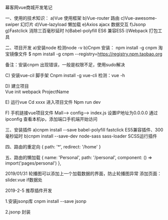 幕客网vue商城开发笔记

一、使用的技术知识：
a)Vue                     使用框架
b)Vue-router               路由
c)Vue-awesome-swiper     幻灯片
d)Vue-lazyload             懒加载
e)Axios                    ajacx 数据交互
f)Jsonp                   
g)Fastclick                 消除三百毫秒延时
h)Babel-polyfill             ES6 兼容ES5
i)Webpack                打包工具

二、项目开发
a)安装node  检测node -v
b)Cnpm 安装： npm install -g cnpm 淘宝镜像文件
$ npm install -g cnpm --registry=https://registry.npm.taobao.org

备注：安装cnpm 出现错误，一般是权限不足，使用sudo解决

C)  安装vue-cil 脚手架 
Cnpm install -g vue-cli    检测：vue -h

D)  建立项目  
Vue init webpack ProjectName

E)  运行vue
Cd xxxx   进入项目文件
Npm run dev

F)  手机链接vue项目文件
Mall--> config--> index.js
设置IP地址为0.0.0.0
通过ipconfig 查看本机ip，添加端口手机端开始访问

三、安装插件
a)cnpm install --save babel-polyfill fastclick      ES5兼容插件、300毫秒延时
b)cnpm install --save-dev node-sass sass-loader   SCSS运行插件

四、路由的重定向
{
    path: '*',
    redirect: '/home'
  }

五、路由的懒加载
{
    name: 'Personal',
    path: '/personal',
    component: () => import('pages/personal')
  },

2019/01/31 
轮播图可以添加上一个加载数据的界面，防止轮播图异常
添加页面：slider.vue if数据处


2019-2-5
推荐插件开发

1.安装jsonp库   cnpm install --save jsonp

2.jsonp 封装












